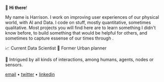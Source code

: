  👋 __Hi there__! 
 
My name is Harrison. I work on improving user experiences of our physical world, with AI and Data. I code on stuff, mostly quantitative, sometimes qualitative. Most projects you will find here are to learn something I didn't know before, to build something that would be helpful for others, and sometimes to capture essense of our times through .  
 
 📈 Current Data Scientist 🌃 Former Urban planner 
 
 🌱 Intrigued by all kinds of interactions, among humans, agents, nodes or sensors. 

 [email](yujinglun12@gmail.com) • [twitter](https://twitter.com/yujinglun) • [linkedin](https://www.linkedin.com/in/harrison-jinglun-yu/)

<!--
**HarrisonJYU/HarrisonJYU** is a ✨ _special_ ✨ repository because its `README.md` (this file) appears on your GitHub profile.

Here are some ideas to get you started:

- 🔭 I’m currently working on ...
- 🌱 I’m currently learning ...
- 👯 I’m looking to collaborate on ...
- 🤔 I’m looking for help with ...
- 💬 Ask me about ...
- 📫 How to reach me: ...
- 😄 Pronouns: ...
- ⚡ Fun fact: ...
-->

